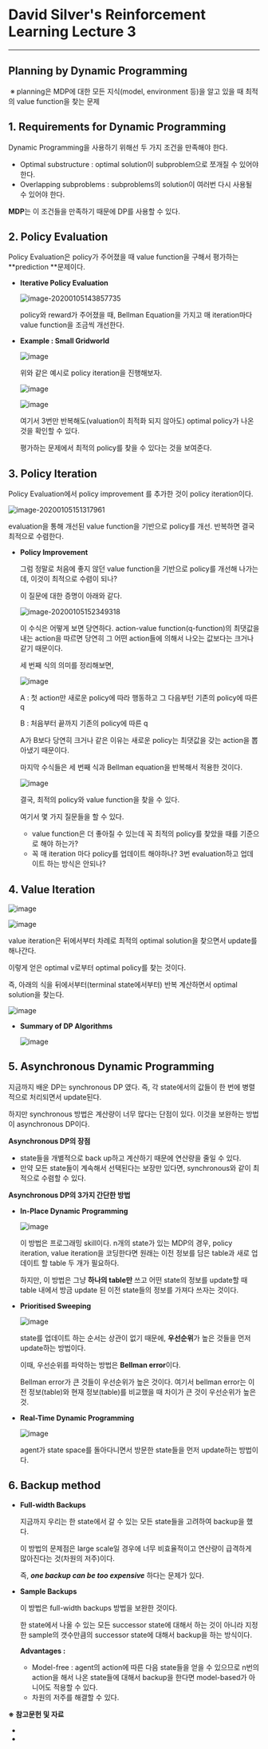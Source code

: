 # **David Silver's Reinforcement Learning Lecture 3**

-----------------------------

## **Planning by Dynamic Programming**

​	※ planning은 MDP에 대한 모든 지식(model, environment 등)을 알고 있을 때 최적의 value function을 찾는 문제



## **1. Requirements for Dynamic Programming**

Dynamic Programming을 사용하기 위해선 두 가지 조건을 만족해야 한다.

- Optimal substructure : optimal solution이 subproblem으로 쪼개질 수 있어야 한다.
- Overlapping subproblems : subproblems의 solution이 여러번 다시 사용될 수 있어야 한다.

**MDP**는 이 조건들을 만족하기 때문에 DP를 사용할 수 있다.



## **2. Policy Evaluation**

Policy Evaluation은 policy가 주어졌을 때 value function을 구해서 평가하는 **prediction **문제이다.

- **Iterative Policy Evaluation**

  ![image-20200105143857735](C:\Users\gusgk\AppData\Roaming\Typora\typora-user-images\image-20200105143857735.png)

  policy와 reward가 주어졌을 때, Bellman Equation을 가지고  매 iteration마다 value function을 조금씩 개선한다.

  

- **Example : Small Gridworld**

  ![image](https://user-images.githubusercontent.com/59254578/71775960-45da7500-2fcc-11ea-875f-8dd4db0e34b0.png)

  위와 같은 예시로 policy iteration을 진행해보자.

  

  ![image](https://user-images.githubusercontent.com/59254578/71775982-abc6fc80-2fcc-11ea-8fc1-09c6839d7bb6.png)

  ![image](https://user-images.githubusercontent.com/59254578/71775967-69052480-2fcc-11ea-9266-ebc92d001afd.png)

  여기서 3번만 반복해도(valuation이 최적화 되지 않아도) optimal policy가 나온 것을 확인할 수 있다.

  평가하는 문제에서 최적의 policy를 찾을 수 있다는 것을 보여준다.

  

## **3. Policy Iteration**

Policy Evaluation에서 policy improvement 를 추가한 것이 policy iteration이다.

![image-20200105151317961](C:\Users\gusgk\AppData\Roaming\Typora\typora-user-images\image-20200105151317961.png)

evaluation을 통해 개선된 value function을 기반으로 policy를 개선. 반복하면 결국 최적으로 수렴한다.

- **Policy Improvement**

  그럼 정말로 처음에 좋지 않던 value function을 기반으로 policy를 개선해 나가는데, 이것이 최적으로 수렴이 되나?

  이 질문에 대한 증명이 아래와 같다.

  ![image-20200105152349318](C:\Users\gusgk\AppData\Roaming\Typora\typora-user-images\image-20200105152349318.png)

  이 수식은 어떻게 보면 당연하다. action-value function(q-function)의 최댓값을 내는 action을 따르면 당연히 그 어떤 action들에 의해서 나오는 값보다는 크거나 같기 때문이다.

  

  세 번째 식의 의미를 정리해보면,

  ![image](https://user-images.githubusercontent.com/59254578/71776378-27787780-2fd4-11ea-8350-4801d1b02481.png)

  A : 첫 action만 새로운 policy에 따라 행동하고 그 다음부턴 기존의 policy에 따른 q

  B : 처음부터 끝까지 기존의 policy에 따른 q

  A가 B보다 당연히 크거나 같은 이유는 새로운 policy는 최댓값을 갖는 action을 뽑아냈기 때문이다.

  

  마지막 수식들은 세 번째 식과 Bellman equation을 반복해서 적용한 것이다.

  

  ![image](https://user-images.githubusercontent.com/59254578/71776412-a1a8fc00-2fd4-11ea-9294-e1899e93cdf5.png)

  결국, 최적의 policy와 value function을 찾을 수 있다.

  

  여기서 몇 가지 질문들을 할 수 있다.

  - value function은 더 좋아질 수 있는데 꼭 최적의 policy를 찾았을 때를 기준으로 해야 하는가?
  - 꼭 매 iteration 마다 policy를 업데이트 해야하나? 3번 evaluation하고 업데이트 하는 방식은 안되나?

  

## **4. Value Iteration**

![image](https://user-images.githubusercontent.com/59254578/71776773-17639680-2fda-11ea-8530-77d62d08cb30.png)

![image](https://user-images.githubusercontent.com/59254578/71776786-2ea28400-2fda-11ea-8965-0b883c6fd030.png)

value iteration은 뒤에서부터 차례로 최적의 optimal solution을 찾으면서 update를 해나간다.

이렇게 얻은 optimal v로부터 optimal policy를 찾는 것이다.



즉, 아래의 식을 뒤에서부터(terminal state에서부터) 반복 계산하면서 optimal solution을 찾는다.

![image](https://user-images.githubusercontent.com/59254578/71776804-935dde80-2fda-11ea-8cb5-237a5ab2e96e.png)



- **Summary of DP Algorithms**

  ![image](https://user-images.githubusercontent.com/59254578/71776863-bdfc6700-2fdb-11ea-8baa-613ae0f0d73c.png)



##  **5. Asynchronous Dynamic Programming**

지금까지 배운 DP는 synchronous DP 였다. 즉, 각 state에서의 값들이 한 번에 병렬적으로 처리되면서 update된다.

하지만 synchronous 방법은 계산량이 너무 많다는 단점이 있다. 이것을 보완하는 방법이 asynchronous DP이다.



**Asynchronous DP의 장점**

- state들을 개별적으로 back up하고 계산하기 때문에 연산량을 줄일 수 있다.
- 만약 모든 state들이 계속해서 선택된다는 보장만 있다면, synchronous와 같이 최적으로 수렴할 수 있다.



**Asynchronous DP의 3가지 간단한 방법**

- **In-Place Dynamic Programming**

  ![image](https://user-images.githubusercontent.com/59254578/71776954-e8025900-2fdc-11ea-939a-74b95e2cbb3c.png)

  이 방법은 프로그래밍 skill이다. n개의 state가 있는 MDP의 경우, policy iteration, value iteration을 코딩한다면 원래는 이전 정보를 담은 table과 새로 업데이트 할 table 두 개가 필요하다.

  하지만, 이 방법은 그냥 **하나의 table만** 쓰고 어떤 state의 정보를 update할 때 table 내에서 방금 update 된 이전 state들의 정보를 가져다 쓰자는 것이다.

  

- **Prioritised Sweeping**

  ![image](https://user-images.githubusercontent.com/59254578/71777034-24828480-2fde-11ea-9369-8a2e3b058ffd.png)

  state를 업데이트 하는 순서는 상관이 없기 때문에, **우선순위**가 높은 것들을 먼저 update하는 방법이다.

  이때, 우선순위를 파악하는 방법은 **Bellman error**이다.

  Bellman error가 큰 것들이 우선순위가 높은 것이다. 여기서 bellman error는 이전 정보(table)와 현재 정보(table)를 비교했을 때 차이가 큰 것이 우선순위가 높은 것.

  

- **Real-Time Dynamic Programming**

  ![image](https://user-images.githubusercontent.com/59254578/71777065-817e3a80-2fde-11ea-93b7-a20499eb61de.png)

  agent가 state space를 돌아다니면서 방문한 state들을 먼저 update하는 방법이다.



## **6. Backup method**

- **Full-width Backups**

  지금까지 우리는 한 state에서 갈 수 있는 모든 state들을 고려하여 backup을 했다.

  이 방법의 문제점은 large scale일 경우에 너무 비효율적이고 연산량이 급격하게 많아진다는 것(차원의 저주)이다.

  즉, ***one backup can be too expensive*** 하다는 문제가 있다.

  

- **Sample Backups**

  이 방법은 full-width backups 방법을 보완한 것이다.

  한 state에서 나올 수 있는 모든 successor state에 대해서 하는 것이 아니라 지정한 sample의 갯수만큼의 successor state에 대해서 backup을 하는 방식이다.

  **Advantages :**

  - Model-free : agent의 action에 따른 다음 state들을 얻을 수 있으므로 n번의 action을 해서 나온 state들에 대해서 backup을 한다면 model-based가 아니어도 적용할 수 있다.
  - 차원의 저주를 해결할 수 있다.





**※ 참고문헌 및 자료**

- [David Silver Lecture]: http://www0.cs.ucl.ac.uk/staff/d.silver/web/Teaching.html

- [팡요랩]: https://www.youtube.com/channel/UCwkGvF7xKz2E0Lv-fZ9wv2g

  

